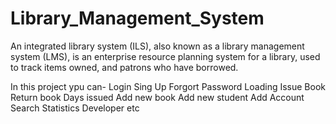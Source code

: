 # Library_Management_System
An integrated library system (ILS), also known as a library management system (LMS), is an enterprise resource planning system for a library, used to track items owned, and patrons who have borrowed.

In this project ypu can-
Login
Sing Up
Forgort Password
Loading
Issue Book
Return book
Days issued
Add new book
Add new student
Add Account
Search
Statistics 
Developer
etc
